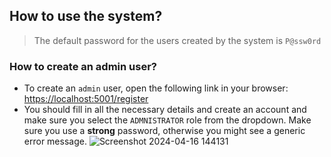 ## How to use the system?
> The default password for the users created by the system is `P@ssw0rd`

### How to create an admin user?
* To create an `admin` user, open the following link in your browser: [https://localhost:5001/register](https://localhost:5001/register)
* You should fill in all the necessary details and create an account and make sure you select the `ADMNISTRATOR` role from the dropdown. Make sure you use a **strong** password, otherwise you might see a generic error message.
![Screenshot 2024-04-16 144131](https://github.com/nebiyuelias1/scheduling-system/assets/25957442/5d647dd4-4ab7-4f90-ab9e-11d28fefb314)


